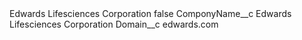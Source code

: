 <?xml version="1.0" encoding="UTF-8"?>
<CustomMetadata xmlns="http://soap.sforce.com/2006/04/metadata" xmlns:xsi="http://www.w3.org/2001/XMLSchema-instance" xmlns:xsd="http://www.w3.org/2001/XMLSchema">
    <label>Edwards Lifesciences Corporation</label>
    <protected>false</protected>
    <values>
        <field>ComponyName__c</field>
        <value xsi:type="xsd:string">Edwards Lifesciences Corporation</value>
    </values>
    <values>
        <field>Domain__c</field>
        <value xsi:type="xsd:string">edwards.com</value>
    </values>
</CustomMetadata>
